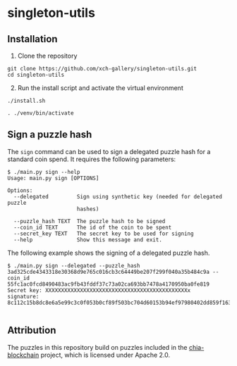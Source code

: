 # singleton-utils

## Installation

1. Clone the repository
```shell
git clone https://github.com/xch-gallery/singleton-utils.git
cd singleton-utils
```

2. Run the install script and activate the virtual environment
```shell
./install.sh

. ./venv/bin/activate
```

## Sign a puzzle hash

The `sign` command can be used to sign a delegated puzzle hash for a standard coin spend.
It requires the following parameters:

```shell
$ ./main.py sign --help
Usage: main.py sign [OPTIONS]

Options:
  --delegated         Sign using synthetic key (needed for delegated puzzle
                      hashes)
                        
  --puzzle_hash TEXT  The puzzle hash to be signed
  --coin_id TEXT      The id of the coin to be spent
  --secret_key TEXT   The secret key to be used for signing
  --help              Show this message and exit.

```

The following example shows the signing of a delegated puzzle hash.

```shell
$ ./main.py sign --delegated --puzzle_hash 3ad325cde4343318e30368d9e765c016cb3c64449be207f299f040a35b484c9a --coin_id 55fc1ac0fcd8490483ac9fb43fddf37c73a02ca693bb7478a4170950ba0fe819
Secret key: XXXXXXXXXXXXXXXXXXXXXXXXXXXXXXXXXXXXXXXXXXXXXx
signature: 8c112c15b8dc8e6a5e99c3c0f053b0cf89f503bc704d60153b94ef97980402dd859f163ad3415ec28a0daab938aea4390a9d66c46cc3b2b4d9dbe803c97a4cf6d59fa6110c3bfc85bbf3ea9bf86f85d3143c89207ee70fb6c18264611ecd2f1c


```

## Attribution

The puzzles in this repository build on puzzles included in the [chia-blockchain](https://github.com/Chia-Network/chia-blockchain) project, which is licensed under Apache 2.0.
